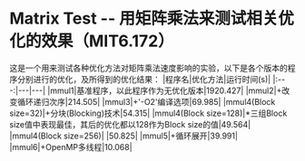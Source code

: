 # Matrix Test -- 用矩阵乘法来测试相关优化的效果（MIT6.172）

这是一个用来测试各种优化方法对矩阵乘法速度影响的实验，以下是各个版本的程序分别进行的优化，及所得到的优化结果：
|程序名|优化方法|运行时间(s)|
|:---:|---|---|
|mmul1|基准程序，以此程序作为无优化版本|1920.427|
|mmul2|+改变循环递归次序|214.505|
|mmul3|+'-O2'编译选项|69.985|
|mmul4(Block size=32)|+分块(Blocking)技术|54.315|
|mmul4(Block size=128)|*三组Block size值中表现最佳，其后的优化都以128作为Block size的值|49.564|
|mmul4(Block size=256)| |50.825|
|mmul5|+循环展开|39.991|
|mmul6|+OpenMP多线程|10.068|
